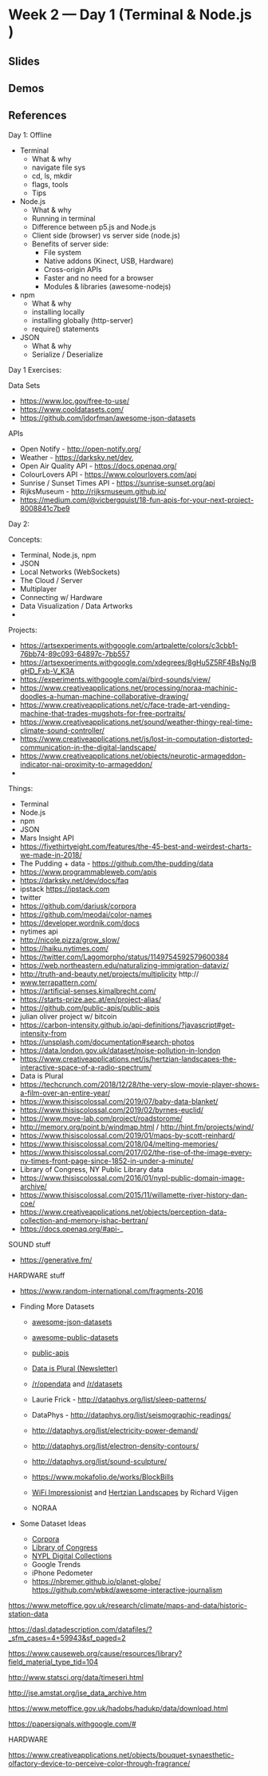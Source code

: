 # Week 2 — Day 1 (Terminal & Node.js )

## Slides

## Demos

## References


Day 1: Offline
- Terminal
  - What & why
  - navigate file sys
  - cd, ls, mkdir
  - flags, tools
  - Tips
- Node.js
  - What & why
  - Running in terminal
  - Difference between p5.js and Node.js
  - Client side (browser) vs server side (node.js)
  - Benefits of server side:
    - File system
    - Native addons (Kinect, USB, Hardware)
    - Cross-origin APIs
    - Faster and no need for a browser
    - Modules & libraries (awesome-nodejs)
- npm
  - What & why
  - installing locally
  - installing globally (http-server)
  - require() statements
- JSON
  - What & why
  - Serialize / Deserialize

Day 1 Exercises:

Data Sets
- https://www.loc.gov/free-to-use/
- https://www.cooldatasets.com/
- https://github.com/jdorfman/awesome-json-datasets

APIs
- Open Notify - http://open-notify.org/
- Weather - https://darksky.net/dev, 
- Open Air Quality API - https://docs.openaq.org/
- ColourLovers API - https://www.colourlovers.com/api
- Sunrise / Sunset Times API - https://sunrise-sunset.org/api
- RijksMuseum - http://rijksmuseum.github.io/
- https://medium.com/@vicbergquist/18-fun-apis-for-your-next-project-8008841c7be9

Day 2:



Concepts:

- Terminal, Node.js, npm
- JSON
- Local Networks (WebSockets)
- The Cloud / Server
- Multiplayer
- Connecting w/ Hardware
- Data Visualization / Data Artworks
- 

Projects:

- https://artsexperiments.withgoogle.com/artpalette/colors/c3cbb1-76bb74-89c093-64897c-7bb557
- https://artsexperiments.withgoogle.com/xdegrees/8gHu5Z5RF4BsNg/BgHD_Fxb-V_K3A
- https://experiments.withgoogle.com/ai/bird-sounds/view/
- https://www.creativeapplications.net/processing/noraa-machinic-doodles-a-human-machine-collaborative-drawing/
- https://www.creativeapplications.net/c/face-trade-art-vending-machine-that-trades-mugshots-for-free-portraits/
- https://www.creativeapplications.net/sound/weather-thingy-real-time-climate-sound-controller/
- https://www.creativeapplications.net/js/lost-in-computation-distorted-communication-in-the-digital-landscape/
- https://www.creativeapplications.net/objects/neurotic-armageddon-indicator-nai-proximity-to-armageddon/
- 



Things:

- Terminal
- Node.js
- npm
- JSON
- Mars Insight API
- https://fivethirtyeight.com/features/the-45-best-and-weirdest-charts-we-made-in-2018/
- The Pudding + data - https://github.com/the-pudding/data
- https://www.programmableweb.com/apis
- https://darksky.net/dev/docs/faq
- ipstack https://ipstack.com
- twitter
- https://github.com/dariusk/corpora
- https://github.com/meodai/color-names
- https://developer.wordnik.com/docs
- nytimes api
- http://nicole.pizza/grow_slow/
- https://haiku.nytimes.com/
- https://twitter.com/Lagomorpho/status/1149754592579600384
- https://web.northeastern.edu/naturalizing-immigration-dataviz/
- http://truth-and-beauty.net/projects/multiplicity
http://
- www.terrapattern.com/
- https://artificial-senses.kimalbrecht.com/
- https://starts-prize.aec.at/en/project-alias/
- https://github.com/public-apis/public-apis
- julian oliver project w/ bitcoin
- https://carbon-intensity.github.io/api-definitions/?javascript#get-intensity-from
- https://unsplash.com/documentation#search-photos
- https://data.london.gov.uk/dataset/noise-pollution-in-london
- https://www.creativeapplications.net/js/hertzian-landscapes-the-interactive-space-of-a-radio-spectrum/
- Data is Plural
- https://techcrunch.com/2018/12/28/the-very-slow-movie-player-shows-a-film-over-an-entire-year/
- https://www.thisiscolossal.com/2019/07/baby-data-blanket/
- https://www.thisiscolossal.com/2019/02/byrnes-euclid/
- https://www.move-lab.com/project/roadstorome/
- http://memory.org/point.b/windmap.html / http://hint.fm/projects/wind/
- https://www.thisiscolossal.com/2019/01/maps-by-scott-reinhard/
- https://www.thisiscolossal.com/2018/04/melting-memories/
- https://www.thisiscolossal.com/2017/02/the-rise-of-the-image-every-ny-times-front-page-since-1852-in-under-a-minute/
- Library of Congress, NY Public Library data
- https://www.thisiscolossal.com/2016/01/nypl-public-domain-image-archive/
- https://www.thisiscolossal.com/2015/11/willamette-river-history-dan-coe/
- https://www.creativeapplications.net/objects/perception-data-collection-and-memory-ishac-bertran/
- https://docs.openaq.org/#api-_


SOUND stuff
- https://generative.fm/


HARDWARE stuff
- https://www.random-international.com/fragments-2016

- Finding More Datasets
  - [awesome-json-datasets](https://github.com/jdorfman/awesome-json-datasets)
  - [awesome-public-datasets](https://github.com/awesomedata/awesome-public-datasets)
  - [public-apis](https://github.com/public-apis/public-apis)
  - [Data is Plural (Newsletter)](https://tinyletter.com/data-is-plural/archive)
  - [/r/opendata](https://www.reddit.com/r/opendata/) and [/r/datasets](https://www.reddit.com/r/datasets/)




  - Laurie Frick - http://dataphys.org/list/sleep-patterns/
  - DataPhys - http://dataphys.org/list/seismographic-readings/
  - http://dataphys.org/list/electricity-power-demand/
  - http://dataphys.org/list/electron-density-contours/
  - http://dataphys.org/list/sound-sculpture/
  - https://www.mokafolio.de/works/BlockBills
  - [WiFi Impressionist](https://www.creativeapplications.net/environment/wifi-impressionist-city-as-an-electromagnetic-landscape/) and [Hertzian Landscapes](https://www.creativeapplications.net/js/hertzian-landscapes-the-interactive-space-of-a-radio-spectrum/) by Richard Vijgen
  - NORAA
- Some Dataset Ideas
  - [Corpora](https://github.com/dariusk/corpora)
  - [Library of Congress](https://www.loc.gov/pictures/)
  - [NYPL Digital Collections](https://digitalcollections.nypl.org)
  - Google Trends
  - iPhone Pedometer
  - https://nbremer.github.io/planet-globe/
  https://github.com/wbkd/awesome-interactive-journalism

https://www.metoffice.gov.uk/research/climate/maps-and-data/historic-station-data

https://dasl.datadescription.com/datafiles/?_sfm_cases=4+59943&sf_paged=2

https://www.causeweb.org/cause/resources/library?field_material_type_tid=104

http://www.statsci.org/data/timeseri.html

http://jse.amstat.org/jse_data_archive.htm

https://www.metoffice.gov.uk/hadobs/hadukp/data/download.html

https://papersignals.withgoogle.com/#

HARDWARE

https://www.creativeapplications.net/objects/bouquet-synaesthetic-olfactory-device-to-perceive-color-through-fragrance/